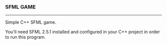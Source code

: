 ### SFML GAME

***



Simple C++ SFML game.



You'll need SFML 2.5.1 installed and configured in your C++ project in order to run this program.





